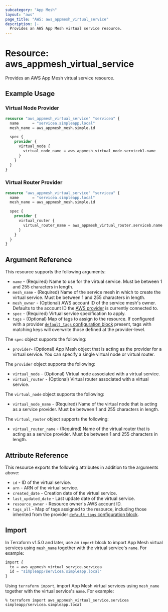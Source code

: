 ```yaml
---
subcategory: "App Mesh"
layout: "aws"
page_title: "AWS: aws_appmesh_virtual_service"
description: |-
  Provides an AWS App Mesh virtual service resource.
---
```


# Resource: aws_appmesh_virtual_service

Provides an AWS App Mesh virtual service resource.

## Example Usage

### Virtual Node Provider

```terraform
resource "aws_appmesh_virtual_service" "servicea" {
  name      = "servicea.simpleapp.local"
  mesh_name = aws_appmesh_mesh.simple.id

  spec {
    provider {
      virtual_node {
        virtual_node_name = aws_appmesh_virtual_node.serviceb1.name
      }
    }
  }
}
```

### Virtual Router Provider

```terraform
resource "aws_appmesh_virtual_service" "servicea" {
  name      = "servicea.simpleapp.local"
  mesh_name = aws_appmesh_mesh.simple.id

  spec {
    provider {
      virtual_router {
        virtual_router_name = aws_appmesh_virtual_router.serviceb.name
      }
    }
  }
}
```

## Argument Reference

This resource supports the following arguments:

* `name` - (Required) Name to use for the virtual service. Must be between 1 and 255 characters in length.
* `mesh_name` - (Required) Name of the service mesh in which to create the virtual service. Must be between 1 and 255 characters in length.
* `mesh_owner` - (Optional) AWS account ID of the service mesh's owner. Defaults to the account ID the [AWS provider][1] is currently connected to.
* `spec` - (Required) Virtual service specification to apply.
* `tags` - (Optional) Map of tags to assign to the resource. If configured with a provider [`default_tags` configuration block](https://registry.terraform.io/providers/hashicorp/aws/latest/docs#default_tags-configuration-block) present, tags with matching keys will overwrite those defined at the provider-level.

The `spec` object supports the following:

* `provider`- (Optional) App Mesh object that is acting as the provider for a virtual service. You can specify a single virtual node or virtual router.

The `provider` object supports the following:

* `virtual_node` - (Optional) Virtual node associated with a virtual service.
* `virtual_router` - (Optional) Virtual router associated with a virtual service.

The `virtual_node` object supports the following:

* `virtual_node_name` - (Required) Name of the virtual node that is acting as a service provider. Must be between 1 and 255 characters in length.

The `virtual_router` object supports the following:

* `virtual_router_name` - (Required) Name of the virtual router that is acting as a service provider. Must be between 1 and 255 characters in length.

## Attribute Reference

This resource exports the following attributes in addition to the arguments above:

* `id` - ID of the virtual service.
* `arn` - ARN of the virtual service.
* `created_date` - Creation date of the virtual service.
* `last_updated_date` - Last update date of the virtual service.
* `resource_owner` - Resource owner's AWS account ID.
* `tags_all` - Map of tags assigned to the resource, including those inherited from the provider [`default_tags` configuration block](https://registry.terraform.io/providers/hashicorp/aws/latest/docs#default_tags-configuration-block).

## Import

In Terraform v1.5.0 and later, use an `import` block to import App Mesh virtual services using `mesh_name` together with the virtual service's `name`. For example:

```terraform
import {
  to = aws_appmesh_virtual_service.servicea
  id = "simpleapp/servicea.simpleapp.local"
}
```

Using `terraform import`, import App Mesh virtual services using `mesh_name` together with the virtual service's `name`. For example:

```console
% terraform import aws_appmesh_virtual_service.servicea simpleapp/servicea.simpleapp.local
```

[1]: /docs/providers/aws/index.html
